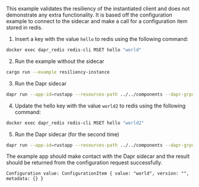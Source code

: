 This example validates the resiliency of the instantiated client and does not 
demonstrate any extra functionality. It is based off the configuration example 
to connect to the sidecar and make a call for a configuration item stored in 
redis. 

1. Insert a key with the value `hello` to redis using the following command:


<!-- STEP
name: Insert test configuration item
output_match_mode: substring
expected_stdout_lines:
  - 'OK'
background: false
sleep: 5
timeout_seconds: 5
-->

```bash
docker exec dapr_redis redis-cli MSET hello "world"
```

<!-- END_STEP -->

2. Run the example without the sidecar

<!-- STEP
name: Run configuration app
env:
  DAPR_GRPC_PORT: "3500"
  DAPR_API_MAX_RETRIES: "10"
  DAPR_API_TIMEOUT_MILLISECONDS: "10000"
output_match_mode: substring
expected_stdout_lines:
  - 'Configuration value: ConfigurationItem { value: "world"'
  - 'Configuration value: ConfigurationItem { value: "world2"'
background: true
sleep: 30
timeout_seconds: 30
-->

```bash
cargo run --example resiliency-instance
```

<!-- END_STEP -->

3. Run the Dapr sidecar

<!-- STEP
name: Run Dapr sidecar
output_match_mode: substring
expected_stdout_lines:
  - ''
background: false
sleep: 5
timeout_seconds: 10
-->

```bash
dapr run --app-id=rustapp --resources-path ../../components --dapr-grpc-port 3500
```

<!-- END_STEP -->

4. Update the hello key with the value `world2` to redis using the following command:


<!-- STEP
name: Update test configuration item
output_match_mode: substring
expected_stdout_lines:
  - 'OK'
background: false
sleep: 1
timeout_seconds: 1
-->

```bash
docker exec dapr_redis redis-cli MSET hello "world2"
```

<!-- END_STEP -->

5. Run the Dapr sidecar (for the second time)

<!-- STEP
name: Run Dapr sidecar
output_match_mode: substring
expected_stdout_lines:
  - ''
background: true
sleep: 30
timeout_seconds: 30
-->

```bash
dapr run --app-id=rustapp --resources-path ../../components --dapr-grpc-port 3500
```

<!-- END_STEP -->
The example app should make contact with the Dapr sidecar and the result should
be returned from the configuration request successfully.

```
Configuration value: ConfigurationItem { value: "world", version: "", metadata: {} }
```
